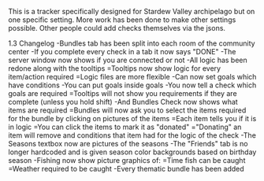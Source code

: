 This is a tracker specifically designed for Stardew Valley archipelago but on one specific setting.
More work has been done to make other settings possible. Other people could add checks themselves via the jsons.

1.3 Changelog
-Bundles tab has been split into each room of the community center
-If you complete every check in a tab it now says "DONE"
-The server window now shows if you are connected or not
-All logic has been redone along with the tooltips
  =Tooltips now show logic for every item/action required
  =Logic files are more flexible
    -Can now set goals which have conditions
    -You can put goals inside goals
    -You now tell a check which goals are required
  =Tooltips will not show you requirements if they are complete (unless you hold shift)
-And Bundles Check now shows what items are required
  =Bundles will now ask you to select the items required for the bundle by clicking on pictures of the items
  =Each item tells you if it is in logic
  =You can click the items to mark it as "donated"
  ="Donating" an item will remove and conditions that item had for the logic of the check
-The Seasons textbox now are pictures of the seasons
-The "Friends" tab is no longer hardcoded and is given season color backgrounds based on birthday season
-Fishing now show picture graphics of:
  =Time fish can be caught
  =Weather required to be caught
-Every thematic bundle has been added
